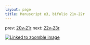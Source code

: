 ```yaml
---
layout: page
title: Manuscript e3, bifolio 21v-22r
---
```


prev: [20v-21r](../20v-21r/) next: [22v-23r](../22v-23r/)



[![Linked to zoomble image](http://www.homermultitext.org/iipsrv?IIIF=/project/homer/pyramidal/deepzoom/hmt/e3bifolio/v1/vb_21v_22r.tif/full/2000,/0/default.jpg)](http://www.homermultitext.org/ict2/?urn=urn:cite2:hmt:e3bifolio.v1:vb_21v_22r)

